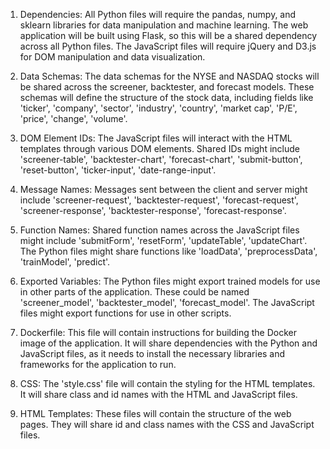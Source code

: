 1. Dependencies: All Python files will require the pandas, numpy, and sklearn libraries for data manipulation and machine learning. The web application will be built using Flask, so this will be a shared dependency across all Python files. The JavaScript files will require jQuery and D3.js for DOM manipulation and data visualization.

2. Data Schemas: The data schemas for the NYSE and NASDAQ stocks will be shared across the screener, backtester, and forecast models. These schemas will define the structure of the stock data, including fields like 'ticker', 'company', 'sector', 'industry', 'country', 'market cap', 'P/E', 'price', 'change', 'volume'.

3. DOM Element IDs: The JavaScript files will interact with the HTML templates through various DOM elements. Shared IDs might include 'screener-table', 'backtester-chart', 'forecast-chart', 'submit-button', 'reset-button', 'ticker-input', 'date-range-input'.

4. Message Names: Messages sent between the client and server might include 'screener-request', 'backtester-request', 'forecast-request', 'screener-response', 'backtester-response', 'forecast-response'.

5. Function Names: Shared function names across the JavaScript files might include 'submitForm', 'resetForm', 'updateTable', 'updateChart'. The Python files might share functions like 'loadData', 'preprocessData', 'trainModel', 'predict'. 

6. Exported Variables: The Python files might export trained models for use in other parts of the application. These could be named 'screener_model', 'backtester_model', 'forecast_model'. The JavaScript files might export functions for use in other scripts. 

7. Dockerfile: This file will contain instructions for building the Docker image of the application. It will share dependencies with the Python and JavaScript files, as it needs to install the necessary libraries and frameworks for the application to run. 

8. CSS: The 'style.css' file will contain the styling for the HTML templates. It will share class and id names with the HTML and JavaScript files. 

9. HTML Templates: These files will contain the structure of the web pages. They will share id and class names with the CSS and JavaScript files.
